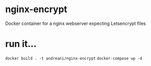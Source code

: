 # nginx-encrypt
Docker container for a nginx webserver expecting Letsencrypt files

# run it...
`docker build . -t andreani/nginx-encrypt`
`docker-compose up -d`
